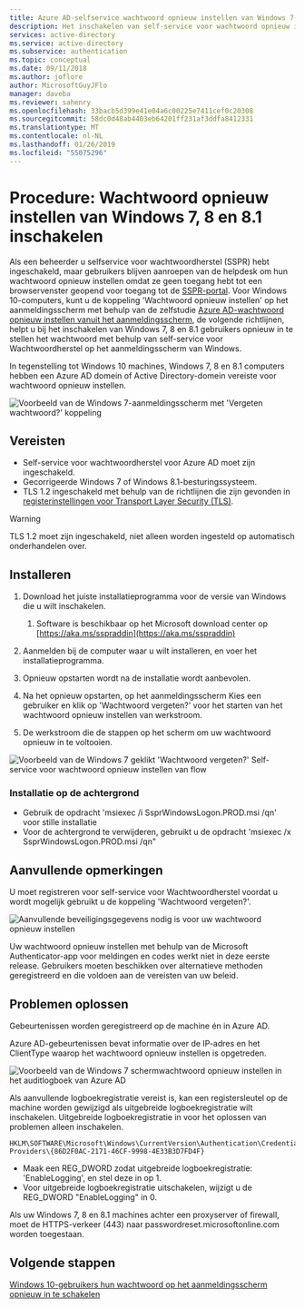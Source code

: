 ```yaml
---
title: Azure AD-selfservice wachtwoord opnieuw instellen van Windows 7- en 8.1
description: Het inschakelen van self-service voor wachtwoord opnieuw instellen met behulp van vergeten op Windows 7- of 8.1 aanmeldingsscherm-wachtwoord
services: active-directory
ms.service: active-directory
ms.subservice: authentication
ms.topic: conceptual
ms.date: 09/11/2018
ms.author: joflore
author: MicrosoftGuyJFlo
manager: daveba
ms.reviewer: sahenry
ms.openlocfilehash: 33bacb5d399e41e04a6c00225e7411cef0c20308
ms.sourcegitcommit: 58dc0d48ab4403eb64201ff231af3ddfa8412331
ms.translationtype: MT
ms.contentlocale: nl-NL
ms.lasthandoff: 01/26/2019
ms.locfileid: "55075296"
---
```

# <a name="how-to-enable-password-reset-from-windows-7-8-and-81"></a>Procedure: Wachtwoord opnieuw instellen van Windows 7, 8 en 8.1 inschakelen

Als een beheerder u selfservice voor wachtwoordherstel (SSPR) hebt ingeschakeld, maar gebruikers blijven aanroepen van de helpdesk om hun wachtwoord opnieuw instellen omdat ze geen toegang hebt tot een browservenster geopend voor toegang tot de [SSPR-portal](https://aka.ms/sspr). Voor Windows 10-computers, kunt u de koppeling 'Wachtwoord opnieuw instellen' op het aanmeldingsscherm met behulp van de zelfstudie [Azure AD-wachtwoord opnieuw instellen vanuit het aanmeldingsscherm](tutorial-sspr-windows.md), de volgende richtlijnen, helpt u bij het inschakelen van Windows 7, 8 en 8.1 gebruikers opnieuw in te stellen het wachtwoord met behulp van self-service voor Wachtwoordherstel op het aanmeldingsscherm van Windows.

In tegenstelling tot Windows 10 machines, Windows 7, 8 en 8.1 computers hebben een Azure AD domein of Active Directory-domein vereiste voor wachtwoord opnieuw instellen.

![Voorbeeld van de Windows 7-aanmeldingsscherm met 'Vergeten wachtwoord?' koppeling](media/howto-sspr-windows-7-8/windows-7-logon-screen.png)

## <a name="prerequisites"></a>Vereisten

* Self-service voor wachtwoordherstel voor Azure AD moet zijn ingeschakeld.
* Gecorrigeerde Windows 7 of Windows 8.1-besturingssysteem.
* TLS 1.2 ingeschakeld met behulp van de richtlijnen die zijn gevonden in [registerinstellingen voor Transport Layer Security (TLS)](https://docs.microsoft.com/windows-server/security/tls/tls-registry-settings#tls-12).

> [!WARNING]
> TLS 1.2 moet zijn ingeschakeld, niet alleen worden ingesteld op automatisch onderhandelen over.

## <a name="install"></a>Installeren

1. Download het juiste installatieprogramma voor de versie van Windows die u wilt inschakelen.

   1. Software is beschikbaar op het Microsoft download center op [https://aka.ms/sspraddin](https://aka.ms/sspraddin)

1. Aanmelden bij de computer waar u wilt installeren, en voer het installatieprogramma.
1. Opnieuw opstarten wordt na de installatie wordt aanbevolen.
1. Na het opnieuw opstarten, op het aanmeldingsscherm Kies een gebruiker en klik op 'Wachtwoord vergeten?' voor het starten van het wachtwoord opnieuw instellen van werkstroom.
1. De werkstroom die de stappen op het scherm om uw wachtwoord opnieuw in te voltooien.

![Voorbeeld van de Windows 7 geklikt 'Wachtwoord vergeten?' Self-service voor wachtwoord opnieuw instellen van flow](media/howto-sspr-windows-7-8/windows-7-sspr.png)

### <a name="silent-installation"></a>Installatie op de achtergrond

* Gebruik de opdracht 'msiexec /i SsprWindowsLogon.PROD.msi /qn' voor stille installatie
* Voor de achtergrond te verwijderen, gebruikt u de opdracht 'msiexec /x SsprWindowsLogon.PROD.msi /qn"

## <a name="caveats"></a>Aanvullende opmerkingen

U moet registreren voor self-service voor Wachtwoordherstel voordat u wordt mogelijk gebruikt u de koppeling 'Wachtwoord vergeten?'.

![Aanvullende beveiligingsgegevens nodig is voor uw wachtwoord opnieuw instellen](media/howto-sspr-windows-7-8/windows-7-sspr-need-security-info.png)

Uw wachtwoord opnieuw instellen met behulp van de Microsoft Authenticator-app voor meldingen en codes werkt niet in deze eerste release. Gebruikers moeten beschikken over alternatieve methoden geregistreerd en die voldoen aan de vereisten van uw beleid.

## <a name="troubleshooting"></a>Problemen oplossen

Gebeurtenissen worden geregistreerd op de machine én in Azure AD.

Azure AD-gebeurtenissen bevat informatie over de IP-adres en het ClientType waarop het wachtwoord opnieuw instellen is opgetreden.

![Voorbeeld van de Windows 7 schermwachtwoord opnieuw instellen in het auditlogboek van Azure AD](media/howto-sspr-windows-7-8/windows-7-sspr-azure-ad-audit-log.png)

Als aanvullende logboekregistratie vereist is, kan een registersleutel op de machine worden gewijzigd als uitgebreide logboekregistratie wilt inschakelen. Uitgebreide logboekregistratie in voor het oplossen van problemen alleen inschakelen.

```
HKLM\SOFTWARE\Microsoft\Windows\CurrentVersion\Authentication\Credential Providers\{86D2F0AC-2171-46CF-9998-4E33B3D7FD4F}
```

* Maak een REG_DWORD zodat uitgebreide logboekregistratie: 'EnableLogging', en stel deze in op 1.
* Voor uitgebreide logboekregistratie uitschakelen, wijzigt u de REG_DWORD "EnableLogging" in 0.

Als uw Windows 7, 8 en 8.1 machines achter een proxyserver of firewall, moet de HTTPS-verkeer (443) naar passwordreset.microsoftonline.com worden toegestaan.

## <a name="next-steps"></a>Volgende stappen

[Windows 10-gebruikers hun wachtwoord op het aanmeldingsscherm opnieuw in te schakelen](tutorial-sspr-windows.md)
